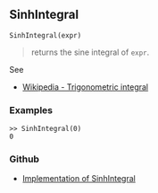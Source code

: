 ## SinhIntegral

```
SinhIntegral(expr)
```

> returns the sine integral of `expr`.
  
See
* [Wikipedia - Trigonometric integral](https://en.wikipedia.org/wiki/Trigonometric_integral)

### Examples

```
>> SinhIntegral(0)
0 
```
 

### Github

* [Implementation of SinhIntegral](https://github.com/axkr/symja_android_library/blob/master/symja_android_library/matheclipse-core/src/main/java/org/matheclipse/core/builtin/HypergeometricFunctions.java#L1513) 
